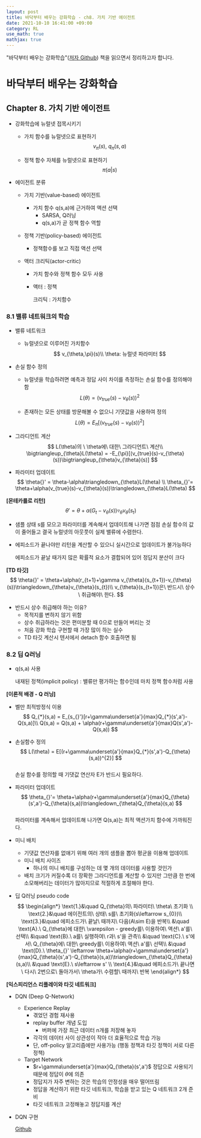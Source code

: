 ```yaml
---
layout: post
title: 바닥부터 배우는 강화학습 - ch8. 가치 기반 에이전트
date: 2021-10-10 16:41:00 +09:00
category: RL
use_math: true
mathjax: true
---
```


"바닥부터 배우는 강화학습"([저자 Github](https://github.com/seungeunrho/RLfrombasics)) 책을 읽으면서 정리하고자 합니다.

# 바닥부터 배우는 강화학습

## Chapter 8. 가치 기반 에이전트

- 강화학습에 뉴럴넷 접목시키기

  - 가치 함수를 뉴럴넷으로 표현하기<br>
    $$
    v_{\pi}(s), \ q_{\pi}(s,a)
    $$

  - 정책 함수 자체를 뉴럴넷으로 표현하기<br>
    $$
    \pi (a|s)
    $$

- 에이전트 분류

  - 가치 기반(value-based) 에이전트

    - 가치 함수 q(s,a)에 근거하여 액션 선택
      - SARSA, Q러닝
      - q(s,a)가 곧 정책 함수 역할

  - 정책 기반(policy-based) 에이전트

    - 정책함수를 보고 직접 액션 선택

  - 액터 크리틱(actor-critic)

    - 가치 함수와 정책 함수 모두 사용

    - 액터 : 정책

      크리틱 : 가치함수

### 8.1 밸류 네트워크의 학습

- 밸류 네트워크

  - 뉴럴넷으로 이루어진 가치함수<br> 
    $$
    v_{\theta,\pi}(s)\\
    \theta: 뉴럴넷 파라미터
    $$

- 손실 함수 정의

  - 뉴럴넷을 학습하려면 예측과 정답 사이 차이를 측정하는 손실 함수를 정의해야 함<br>
    $$
    L(\theta) = (v_{true}(s)-v_{\theta}(s))^{2}
    $$

  - 존재하는 모든 상태를 방문해볼 수 없으니 기댓값을 사용하여 정의<br>
    $$
    L(\theta) = E_{\pi}[(v_{true}(s)-v_{\theta}(s))^{2}]
    $$

- 그라디언트 계산<br>
  $$
  L(\theta)의 \ \theta에\ 대한\ 그라디언트\ 계산\\
  \bigtriangleup_{\theta}L(\theta) = -E_{\pi}[(v_{true}(s)-v_{\theta}(s))\bigtriangleup_{\theta}v_{\theta}(s)]
  $$

- 파라미터 업데이트<br>
  $$
  \theta{}' = \theta-\alpha\triangledown_{\theta}L(\theta) \\
  \theta_{}'= \theta+\alpha(v_{true}(s)-v_{\theta}(s))\triangledown_{\theta}L(\theta)
  $$
  

**[몬테카를로 리턴]**<br>
$$
\theta{}' = \theta+\alpha(G_{t}-v_{\theta}(s))\triangledown_{\theta}v_{\theta}(s_{t})
$$

- 샘플 상태 s를 모으고 파라미터를 계속해서 업데이트해 나가면 점점 손실 함수의 값이 줄어들고 결국 뉴럴넷의 아웃풋이 실제 밸류에 수렴한다.

- 에피소드가 끝나야만 리턴을 계산할 수 있으니 실시간으로 업데이트가 불가능하다

  에피소드가 끝날 때가지 많은 확률적 요소가 결합되어 있어 정답지 분산이 크다

**[TD 타깃]**<br>
$$
\theta{}' = \theta+\alpha(r_{t+1}+\gamma v_{\theta}(s_{t+1})-v_{\theta}(s))\triangledown_{\theta}v_{\theta}(s_{t})\\
v_{\theta}(s_{t+1})은\ 반드시\ 상수\ 취급해야\ 한다.
$$

- 반드시 상수 취급해야 하는 이유?
  - 목적지를 변하지 않기 위함
  - 상수 취급하라는 것은 편미분할 때 0으로 만들어 버리는 것
  - 처음 강화 학습 구현할 때 가장 많이 하는 실수
  - TD 타깃 계산시 텐서에서 detach 함수 호출하면 됨

### 8.2 딥 Q러닝

- q(s,a) 사용

  내재된 정책(implicit policy) : 밸류만 평가하는 함수인데 마치 정책 함수처럼 사용

**[이론적 배경 - Q 러닝]**

- 벨만 최적방정식 이용<br>
  $$
  Q_{*}(s,a) = E_{s_{}'}[r+\gamma\underset{a'}{max}Q_{*}(s',a')-Q(s,a)]\\
  Q(s,a) = Q(s,a) + \alpha(r+\gamma\underset{a'}{max}Q(s',a')-Q(s,a))
  $$

- 손실함수 정의<br>
  $$
  L(\theta) = E[(r+\gamma\underset{a'}{max}Q_{*}(s',a')-Q_{\theta}(s,a))^{2}]
  $$
  <br>손실 함수를 정의할 때 기댓값 연산자 E가 반드시 필요하다.

- 파라미터 업데이트<br>
  $$
  \theta_{}'= \theta+\alpha(r+\gamma\underset{a'}{max}Q_{\theta}(s',a')-Q_{\theta}(s,a))\triangledown_{\theta}Q_{\theta}(s,a)
  $$
  <br>파라미터를 계속해서 업데이트해 나가면 Q(s,a)는 최적 액션가치 함수에 가까워진다.

- 미니 배치

  - 기댓값 연산자를 없애기 위해 여러 개의 샘플을 뽑아 평균을 이용해 업데이트
  - 미니 배치 사이즈
    - 하나의 미니 배치를 구성하는 데 몇 개의 데이터를 사용할 것인가
  - 배치 크기가 커질수록 더 장확한 그라디언트를 계산할 수 있지만 그만큼 한 번에 소모해버리는 데이터가 많아지므로 적절하게 조절해야 한다.

- 딥 Q러닝 pseudo code<br>
  $$
  \begin{align*}
  \text{1.}&\quad Q_{\theta}의\ 파라미터\ \theta\ 초기화 \\
  \text{2.}&\quad 에이전트의\ 상태\ s를\ 초기화(s\leftarrow s_{0})\\
  \text{3.}&\quad 에피소드가\ 끝날\ 때까지\ 다음(A\sim E)을 반복\\
  &\quad \text{A}.\ Q_{\theta}에 대한\ \varepsilon - greedy를\ 이용하여\ 액션\ a'를\ 선택\\
  &\quad \text{B}.\ a를\ 실행하여\ r과\ s'을 관측\\
  &\quad \text{C}.\ s'에서\ Q_{\theta}에\ 대한\ greedy를\ 이용하여\ 액션\ a'를\ 선택\\
  &\quad \text{D}.\ \theta_{}' \leftarrow  \theta+\alpha(r+\gamma\underset{a'}{max}Q_{\theta}(s',a')-Q_{\theta}(s,a))\triangledown_{\theta}Q_{\theta}(s,a)\\
  &\quad \text{E}.\ s\leftarrow s' \\
  \text{4.}&\quad 에피소드가\ 끝나면\ 다시\ 2번으로\ 돌아가서\ \theta가\ 수렴할\ 때까지\ 반복
  \end{align*}
  $$

**[익스피리언스 리플레이와 타깃 네트워크]**

- DQN (Deep Q-Network)

  - Experience Replay
    - 겪었던 경험 재사용
    - replay buffer 개념 도입
      - 버퍼에 가장 최근 데이터 n개를 저장해 놓자
    - 각각의 데이터 사이 상관성이 작아 더 효율적으로 학습 가능
    - 단, off-policy 알고리즘에만 사용가능 (행동 정책과 타깃 정책이 서로 다른 정책)
  - Target Network
    - $r+\gamma\underset{a'}{max}Q_{\theta}(s',a')$ 정답으로 사용되기 때문에 정답이 $\theta$에 의존
    - 정답지가 자주 변하는 것은 학습의 안정성을 매우 떨어뜨림
    - 정답을 계산하기 위한 타깃 네트워크, 학습을 받고 있는 Q 네트워크 2개 준비
    - 타깃 네트워크 고정해놓고 정답지를 계산

- DQN 구현

  <a href='https://github.com/jdj2261/RL-study/blob/master/RLfrombasics/ch8_DQN.py' target='_blank'>Github</a>

